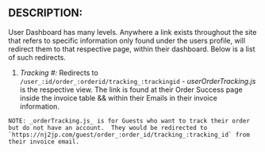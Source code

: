 ## DESCRIPTION:
User Dashboard has many levels.  Anywhere a link exists throughout the site that refers to specific information only found under the users profile, will redirect them to that respective page, within their dashboard.  Below is a list of such redirects.

  1. _Tracking #: <Number>_ Redirects to `/user_:id/order_:orderid/tracking_:trackingid`
    - _userOrderTracking.js_ is the respective view.  The link is found at their Order Success page inside the invoice table && within their Emails in their invoice information. 

    NOTE: _orderTracking.js_ is for Guests who want to track their order but do not have an account.  They would be redirected to `https://nj2jp.com/guest/order_:order_id/tracking_:tracking_id` from their invoice email.

